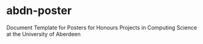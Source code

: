 # abdn-poster
Document Template for Posters for Honours Projects in Computing Science at the University of Aberdeen
